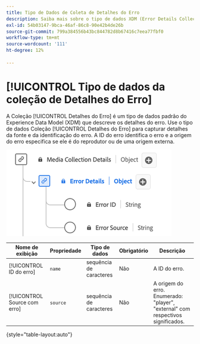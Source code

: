 ```yaml
---
title: Tipo de Dados de Coleta de Detalhes do Erro
description: Saiba mais sobre o tipo de dados XDM (Error Details Collection Experience Data Model).
exl-id: 54b03147-9bca-46af-86c8-90e42b4de26b
source-git-commit: 799a384556b43bc844782d8b67416c7eea77fbf0
workflow-type: tm+mt
source-wordcount: '111'
ht-degree: 12%

---
```


# [!UICONTROL Tipo de dados da coleção de Detalhes do Erro]

A Coleção [!UICONTROL Detalhes do Erro] é um tipo de dados padrão do Experience Data Model (XDM) que descreve os detalhes do erro. Use o tipo de dados Coleção [!UICONTROL Detalhes do Erro] para capturar detalhes da fonte e da identificação do erro. A ID do erro identifica o erro e a origem do erro especifica se ele é do reprodutor ou de uma origem externa.

![Um diagrama do tipo de dados Informações sobre Detalhes do Erro.](../images/data-types/error-details-collection.png)

| Nome de exibição | Propriedade | Tipo de dados | Obrigatório | Descrição |
|----------------------------|--------------|-----------|----------|-----------------------------------------------|
| [!UICONTROL ID do erro] | `name` | sequência de caracteres | Não | A ID do erro. |
| [!UICONTROL Source com erro] | `source` | sequência de caracteres | Não | A origem do erro. Enumerado: &quot;player&quot;, &quot;external&quot; com respectivos significados. |

{style="table-layout:auto"}
